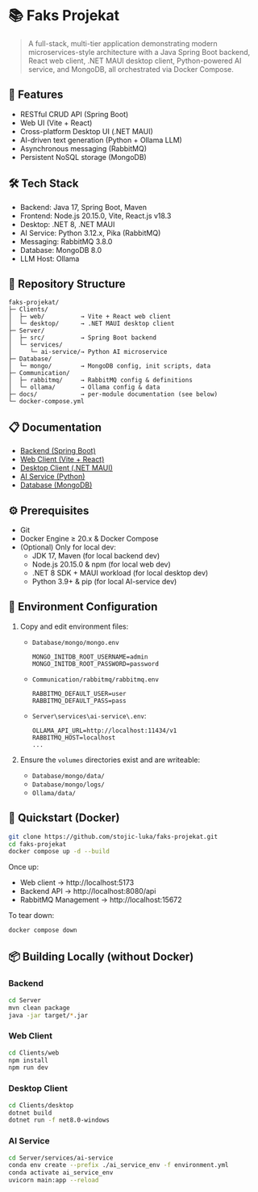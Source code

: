 # 📚 Faks Projekat

> A full-stack, multi-tier application demonstrating modern microservices-style architecture
> with a Java Spring Boot backend, React web client, .NET MAUI desktop client,
> Python-powered AI service, and MongoDB, all orchestrated via Docker Compose.

## 🚀 Features

- RESTful CRUD API (Spring Boot)
- Web UI (Vite + React)
- Cross-platform Desktop UI (​.NET MAUI)
- AI-driven text generation (Python + Ollama LLM)
- Asynchronous messaging (RabbitMQ)
- Persistent NoSQL storage (MongoDB)

## 🛠️ Tech Stack

- Backend: Java 17, Spring Boot, Maven
- Frontend: Node.js 20.15.0, Vite, React.js v18.3
- Desktop: .NET 8, .NET MAUI
- AI Service: Python 3.12.x, Pika (RabbitMQ)
- Messaging: RabbitMQ 3.8.0
- Database: MongoDB 8.0
- LLM Host: Ollama

## 📂 Repository Structure

```text
faks-projekat/
├─ Clients/
│  ├─ web/          → Vite + React web client
│  └─ desktop/      → .NET MAUI desktop client
├─ Server/
│  ├─ src/          → Spring Boot backend
│  └─ services/
│     └─ ai-service/→ Python AI microservice
├─ Database/
│  └─ mongo/        → MongoDB config, init scripts, data
├─ Communication/
│  ├─ rabbitmq/     → RabbitMQ config & definitions
│  └─ ollama/       → Ollama config & data
├─ docs/            → per-module documentation (see below)
└─ docker-compose.yml
```

## 📋 Documentation

- [Backend (Spring Boot)](docs/backend.md)
- [Web Client (Vite + React)](docs/web-client.md)
- [Desktop Client (.NET MAUI)](docs/desktop-client.md)
- [AI Service (Python)](docs/ai-service.md)
- [Database (MongoDB)](docs/database.md)

## ⚙️ Prerequisites

- Git
- Docker Engine ≥ 20.x & Docker Compose
- (Optional) Only for local dev:
	- JDK 17, Maven (for local backend dev)
	- Node.js 20.15.0 & npm (for local web dev)
	- .NET 8 SDK + MAUI workload (for local desktop dev)
	- Python 3.9+ & pip (for local AI-service dev)

## 🔧 Environment Configuration

1. Copy and edit environment files:

   - `Database/mongo/mongo.env`
     ```env
	 MONGO_INITDB_ROOT_USERNAME=admin
	 MONGO_INITDB_ROOT_PASSWORD=password
     ```
   - `Communication/rabbitmq/rabbitmq.env`
     ```env
     RABBITMQ_DEFAULT_USER=user
	 RABBITMQ_DEFAULT_PASS=pass
     ```
   - `Server\services\ai-service\.env`:
     ```env
     OLLAMA_API_URL=http://localhost:11434/v1
	 RABBITMQ_HOST=localhost
	 ...
     ```

2. Ensure the `volumes` directories exist and are writeable:
   - `Database/mongo/data/`
   - `Database/mongo/logs/`
   - `Ollama/data/`

## 🚀 Quickstart (Docker)

```bash
git clone https://github.com/stojic-luka/faks-projekat.git
cd faks-projekat
docker compose up -d --build
```

Once up:

- Web client → http://localhost:5173
- Backend API → http://localhost:8080/api
- RabbitMQ Management → http://localhost:15672

To tear down:

```bash
docker compose down
```

## 📦 Building Locally (without Docker)

### Backend

```bash
cd Server
mvn clean package
java -jar target/*.jar
```

### Web Client

```bash
cd Clients/web
npm install
npm run dev
```

### Desktop Client

```bash
cd Clients/desktop
dotnet build
dotnet run -f net8.0-windows
```

### AI Service

```bash
cd Server/services/ai-service
conda env create --prefix ./ai_service_env -f environment.yml
conda activate ai_service_env
uvicorn main:app --reload
```
